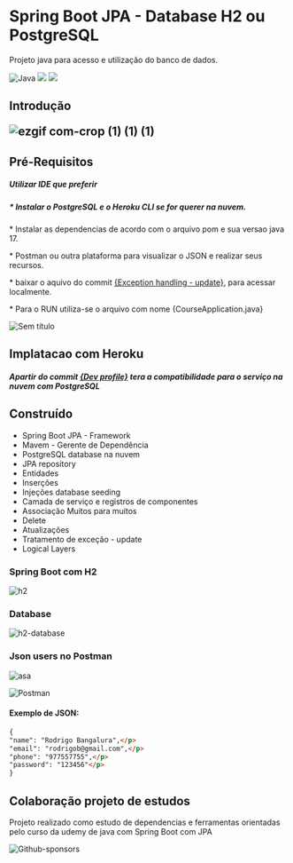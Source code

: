 <h1>Spring Boot JPA - Database H2 ou PostgreSQL</h1>
Projeto java para acesso e utilização do banco de dados.

![Java](https://img.shields.io/badge/java-%23ED8B00.svg?style=for-the-badge&logo=java&logoColor=white)
<img src = "https://img.shields.io/badge/Spring_Boot-F2F4F9?style=for-the-badge&logo=spring-boot" >
<img src = "https://img.shields.io/badge/PostgreSQL-316192?style=for-the-badge&logo=postgresql&logoColor=white">

<h2>Introdução</2>

![ezgif com-crop (1) (1) (1)](https://user-images.githubusercontent.com/116466164/226465166-e0342712-9342-42e3-a5ce-4bf4b3a1bde8.gif)

<h2>Pré-Requisitos</h2>
<h5>Utilizar IDE que preferir</h5>
<p><h5>* Instalar o PostgreSQL e o Heroku CLI se for querer na nuvem.</p></h5>
<p>* Instalar as dependencias de acordo com o arquivo pom e sua versao java 17.</p>
<p>* Postman ou outra plataforma para visualizar o JSON e realizar seus recursos.</p>
<p>* baixar o aquivo do commit <a href="https://github.com/Rodrigo-RRD/springBoot-Workshop3-jpa/tree/8c166bd39de1c0d00bfe4ac22cca97306ea2d009">{Exception handling - update}</a>, para acessar localmente.
<p></p>

<p>* Para o RUN utiliza-se o arquivo com nome {CourseApplication.java}</p></h5>

![Sem título](https://user-images.githubusercontent.com/116466164/226498282-85c768e7-a26a-4b12-87f7-1fe9487ec949.png)

<h2>Implatacao com Heroku</h2>

<p><h5>Apartir do commit <a href="https://github.com/Rodrigo-RRD/springBoot-Workshop3-jpa/tree/2a449ab0843d4a8984ec0106a7c29d930daf8a68">{Dev profile}</a> tera a compatibilidade para o serviço na nuvem com PostgreSQL</p></h5>

<h2>Construído</h2>

+ Spring Boot JPA - Framework 
+ Mavem - Gerente de Dependência 
+ PostgreSQL database na nuvem
+ JPA repository
+ Entidades
+ Inserçôes
+ Injeções database seeding
+ Camada de serviço e registros de componentes
+ Associação Muitos para muitos
+ Delete
+ Atualizações
+ Tratamento de exceção - update
+ Logical Layers

<h3>Spring Boot com H2</h3>


![h2](https://user-images.githubusercontent.com/116466164/226498285-8ad502b3-739c-491a-a62c-11b7c893016b.png)

<h3>Database</h3>

![h2-database](https://user-images.githubusercontent.com/116466164/226498286-94ad8c2c-6f62-46ba-94c6-d0730b2bec52.png)

<h3>Json users no Postman</h3>

![asa](https://user-images.githubusercontent.com/116466164/226498284-41abc493-d229-4a2e-9964-f1ada74791a3.png)

![Postman](https://img.shields.io/badge/Postman-FF6C37?style=for-the-badge&logo=postman&logoColor=white)
<h4>Exemplo de JSON: </h4>

```markdown
{
"name": "Rodrigo Bangalura",</p>
"email": "rodrigob@gmail.com",</p>
"phone": "977557755",</p>
"password": "123456"</p>
} 
```


<h2>Colaboração projeto de estudos</h2>
Projeto realizado como estudo de dependencias e ferramentas orientadas pelo curso da udemy de java com Spring Boot com JPA

![Github-sponsors](https://img.shields.io/badge/sponsor-30363D?style=for-the-badge&logo=GitHub-Sponsors&logoColor=#EA4AAA)
